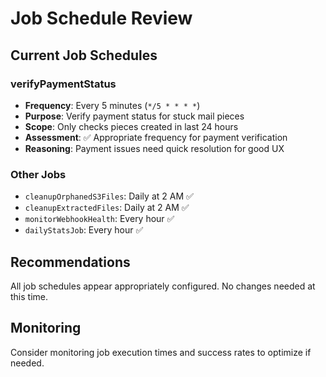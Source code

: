 # Job Schedule Review

## Current Job Schedules

### verifyPaymentStatus
- **Frequency**: Every 5 minutes (`*/5 * * * *`)
- **Purpose**: Verify payment status for stuck mail pieces
- **Scope**: Only checks pieces created in last 24 hours
- **Assessment**: ✅ Appropriate frequency for payment verification
- **Reasoning**: Payment issues need quick resolution for good UX

### Other Jobs
- `cleanupOrphanedS3Files`: Daily at 2 AM ✅
- `cleanupExtractedFiles`: Daily at 2 AM ✅  
- `monitorWebhookHealth`: Every hour ✅
- `dailyStatsJob`: Every hour ✅

## Recommendations
All job schedules appear appropriately configured. No changes needed at this time.

## Monitoring
Consider monitoring job execution times and success rates to optimize if needed.
